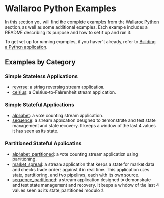 # Wallaroo Python Examples

In this section you will find the complete examples from the [Wallaroo Python](/book/python/intro.md) section, as well as some additional examples. Each example includes a README describing its purpose and how to set it up and run it.

To get set up for running examples, if you haven't already, refer to [Building a Python application](/book/python/building.md).

## Examples by Category

### Simple Stateless Applications

- [reverse](reverse/): a string reversing stream application.
- [celsius](celsius/): a Celsius-to-Fahrenheit stream application.

### Simple Stateful Applications

- [alphabet](alphabet/): a vote counting stream application.
- [sequence](sequence/): a stream application designed to demonstrate and test state management and state recovery. It keeps a window of the last 4 values it has seen as its state.

### Partitioned Stateful Applicatins

- [alphabet_partitioned](alphabet_partitioned/): a vote counting stream application using partitioning.
- [market_spread](market_spread/): a stream application that keeps a state for market data and checks trade orders against it in real time. This application uses state, partitioning, and two pipelines, each with its own source.
- [sequence_partitioned](sequence_partitioned/): a stream application designed to demonstrate and test state management and recovery. It keeps a window of the last 4 values seen as its state, partitioned modulo 2.


